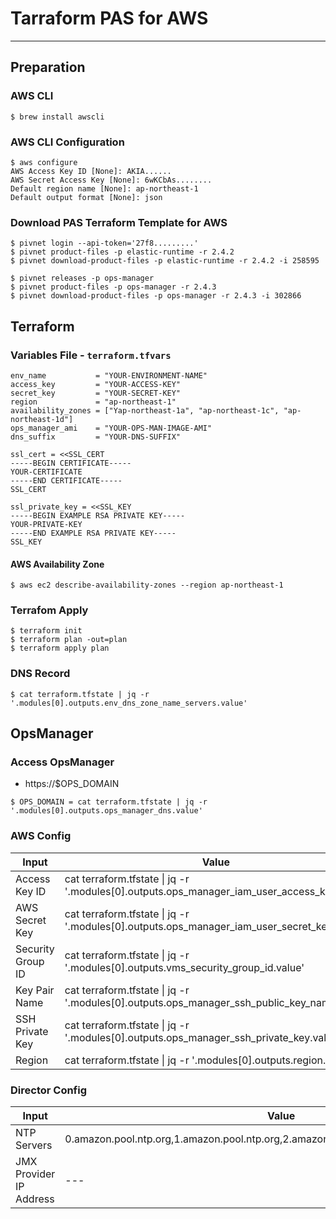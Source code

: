 # Tarraform PAS for AWS
---

## Preparation
### AWS CLI

```
$ brew install awscli
```

### AWS CLI Configuration

```
$ aws configure
AWS Access Key ID [None]: AKIA......
AWS Secret Access Key [None]: 6wKCbAs........
Default region name [None]: ap-northeast-1
Default output format [None]: json
```

### Download PAS Terraform Template for AWS

```
$ pivnet login --api-token='27f8.........'
$ pivnet product-files -p elastic-runtime -r 2.4.2
$ pivnet download-product-files -p elastic-runtime -r 2.4.2 -i 258595
```

```
$ pivnet releases -p ops-manager
$ pivnet product-files -p ops-manager -r 2.4.3
$ pivnet download-product-files -p ops-manager -r 2.4.3 -i 302866
```

## Terraform
### Variables File - `terraform.tfvars`

```
env_name           = "YOUR-ENVIRONMENT-NAME"
access_key         = "YOUR-ACCESS-KEY"
secret_key         = "YOUR-SECRET-KEY"
region             = "ap-northeast-1"
availability_zones = ["Yap-northeast-1a", "ap-northeast-1c", "ap-northeast-1d"]
ops_manager_ami    = "YOUR-OPS-MAN-IMAGE-AMI"
dns_suffix         = "YOUR-DNS-SUFFIX"

ssl_cert = <<SSL_CERT
-----BEGIN CERTIFICATE-----
YOUR-CERTIFICATE
-----END CERTIFICATE-----
SSL_CERT

ssl_private_key = <<SSL_KEY
-----BEGIN EXAMPLE RSA PRIVATE KEY-----
YOUR-PRIVATE-KEY
-----END EXAMPLE RSA PRIVATE KEY-----
SSL_KEY
```

#### AWS Availability Zone

```
$ aws ec2 describe-availability-zones --region ap-northeast-1
```


### Terrafom Apply

```
$ terraform init
$ terraform plan -out=plan
$ terraform apply plan
```

### DNS Record

```
$ cat terraform.tfstate | jq -r '.modules[0].outputs.env_dns_zone_name_servers.value'
```

## OpsManager

### Access OpsManager

- https://$OPS_DOMAIN

```
$ OPS_DOMAIN = cat terraform.tfstate | jq -r '.modules[0].outputs.ops_manager_dns.value'
```

### AWS Config

|Input|Value|
|-----|-----|
|Access Key ID|cat terraform.tfstate \| jq -r '.modules[0].outputs.ops_manager_iam_user_access_key.value'|
|AWS Secret Key|cat terraform.tfstate \| jq -r '.modules[0].outputs.ops_manager_iam_user_secret_key.value'|
|Security Group ID|cat terraform.tfstate \| jq -r '.modules[0].outputs.vms_security_group_id.value'|
|Key Pair Name|cat terraform.tfstate \| jq -r '.modules[0].outputs.ops_manager_ssh_public_key_name.value'|
|SSH Private Key|cat terraform.tfstate \| jq -r '.modules[0].outputs.ops_manager_ssh_private_key.value'|
|Region|cat terraform.tfstate \| jq -r '.modules[0].outputs.region.value'|

### Director Config

|Input|Value|
|-----|-----|
|NTP Servers|0.amazon.pool.ntp.org,1.amazon.pool.ntp.org,2.amazon.pool.ntp.org,3.amazon.pool.ntp.org|
|JMX Provider IP Address|---|